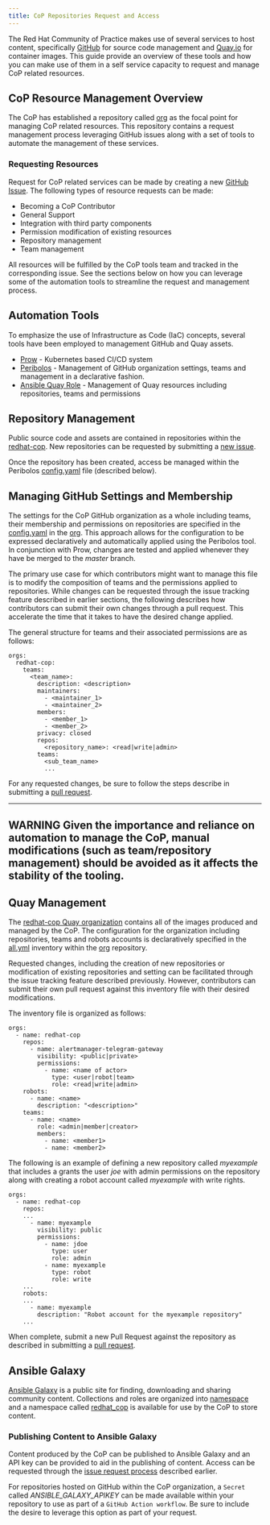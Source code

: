 ```yaml
---
title: CoP Repositories Request and Access
---
```


The Red Hat Community of Practice makes use of several services to host content, specifically [GitHub](https://github.com/) for source code management and [Quay.io](https://quay.io/) for container images. This guide provide an overview of these tools and how you can make use of them in a self service capacity to request and manage CoP related resources.

## CoP Resource Management Overview

The CoP has established a repository called [org](https://github.com/redhat-cop/org) as the focal point for managing CoP related resources. This repository contains a request management process leveraging GitHub issues along with a set of tools to automate the management of these services.

### Requesting Resources

Request for CoP related services can be made by creating a new [GitHub Issue](https://github.com/redhat-cop/org/issues/new/choose). The following types of resource requests can be made:

* Becoming a CoP Contributor
* General Support
* Integration with third party components
* Permission modification of existing resources
* Repository management
* Team management

All resources will be fulfilled by the CoP tools team and tracked in the corresponding issue. See the sections below on how you can leverage some of the automation tools to streamline the request and management process. 

## Automation Tools

To emphasize the use of Infrastructure as Code (IaC) concepts, several tools have been employed to management GitHub and Quay assets.

* [Prow](https://github.com/kubernetes/test-infra/tree/master/prow) - Kubernetes based CI/CD system
* [Peribolos](https://github.com/kubernetes/test-infra/tree/master/prow/cmd/peribolos) - Management of GitHub organization settings, teams and management in a declarative fashion.
* [Ansible Quay Role](https://github.com/redhat-cop/infra-ansible/tree/master/roles/scm/quay) - Management of Quay resources including repositories, teams and permissions

## Repository Management

Public source code and assets are contained in repositories within the [redhat-cop](https://github.com/redhat-cop). New repositories can be requested by submitting a [new issue](https://github.com/redhat-cop/org/issues/new?assignees=&labels=access&template=repository-management.md&title=New%20Repository%20Request=).

Once the repository has been created, access be managed within the Peribolos [config.yaml](https://github.com/redhat-cop/org/blob/master/config.yaml) file (described below).

## Managing GitHub Settings and Membership

The settings for the CoP GitHub organization as a whole including teams, their membership and permissions on repositories are specified in the [config.yaml](https://github.com/redhat-cop/org/blob/master/config.yaml) in the [org](https://github.com/redhat-cop/org). This approach allows for the configuration to be expressed declaratively and automatically applied using the Peribolos tool. In conjunction with Prow, changes are tested and applied whenever they have be merged to the _master_ branch.

The primary use case for which contributors might want to manage this file is to modify the composition of teams and the permissions applied to repositories. While changes can be requested through the issue tracking feature described in earlier sections, the following describes how contributors can submit their own changes through a pull request. This accelerate the time that it takes to have the desired change applied. 

The general structure for teams and their associated permissions are as follows:

```
orgs:
  redhat-cop:
    teams:
      <team_name>:
        description: <description>
        maintainers:
          - <maintainer_1>
          - <maintainer_2>
        members:
          - <member_1>
          - <member_2>
        privacy: closed
        repos:
          <repository_name>: <read|write|admin>
        teams:
          <sub_team_name>
          ...
```

For any requested changes, be sure to follow the steps describe in submitting a [pull request](../contrib/pr.md).

----
**WARNING**
Given the importance and reliance on automation to manage the CoP, manual modifications (such as team/repository management) should be avoided as it affects the stability of the tooling. 
---

## Quay Management

The [redhat-cop Quay organization](https://quay.io/organization/redhat-cop) contains all of the images produced and managed by the CoP. The configuration for the organization including repositories, teams and robots accounts is declaratively specified in the [all.yml](https://github.com/redhat-cop/org/blob/master/ansible/inventory/group_vars/all.yml) inventory within the [org](https://github.com/redhat-cop/org) repository.

Requested changes, including the creation of new repositories or modification of existing repositories and setting can be facilitated through the issue tracking feature described previously. However, contributors can submit their own pull request against this inventory file with their desired modifications. 

The inventory file is organized as follows:

```
orgs:
  - name: redhat-cop
    repos:
      - name: alertmanager-telegram-gateway
        visibility: <public|private>
        permissions:
          - name: <name of actor>
            type: <user|robot|team>
            role: <read|write|admin>
    robots:
      - name: <name>
        description: "<description>"
    teams:
      - name: <name>
        role: <admin|member|creator>
        members:
          - name: <member1>
          - name: <member2>
```

The following is an example of defining a new repository called _myexample_ that includes a grants the user _joe_ with admin permissions on the repository along with creating a robot account called _myexample_ with write rights.

```
orgs:
  - name: redhat-cop
    repos:
    ...
      - name: myexample
        visibility: public
        permissions:
          - name: jdoe
            type: user
            role: admin
          - name: myexample
            type: robot
            role: write
    ...
    robots:
    ...
      - name: myexample
        description: "Robot account for the myexample repository"
    ...
```

When complete, submit a new Pull Request against the repository as described in submitting a [pull request](../contrib/pr.md).

## Ansible Galaxy

[Ansible Galaxy](https://galaxy.ansible.com/) is a public site for finding, downloading and sharing community content. Collections and roles are organized into [namespace](https://galaxy.ansible.com/docs/contributing/namespaces.html) and a namespace called [redhat_cop](https://galaxy.ansible.com/redhat_cop) is available for use by the CoP to store content.

### Publishing Content to Ansible Galaxy

Content produced by the CoP can be published to Ansible Galaxy and an API key can be provided to aid in the publishing of content. Access can be requested through the [issue request process](https://github.com/redhat-cop/org/issues/new/choose) described earlier.

For repositories hosted on GitHub within the CoP organization, a `Secret` called _ANSIBLE_GALAXY_APIKEY_ can be made available within your repository to use as part of a `GitHub Action workflow`. Be sure to include the desire to leverage this option as part of your request.
